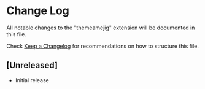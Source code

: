 # Change Log

All notable changes to the "themeamejig" extension will be documented in this file.

Check [Keep a Changelog](http://keepachangelog.com/) for recommendations on how to structure this file.

## [Unreleased]

- Initial release
